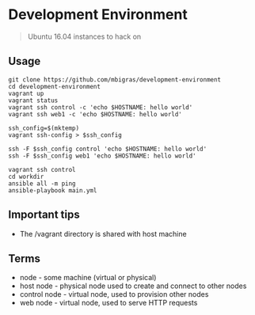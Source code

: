 # Development Environment

> Ubuntu 16.04 instances to hack on

## Usage

```
git clone https://github.com/mbigras/development-environment
cd development-environment
vagrant up
vagrant status
vagrant ssh control -c 'echo $HOSTNAME: hello world'
vagrant ssh web1 -c 'echo $HOSTNAME: hello world'

ssh_config=$(mktemp)
vagrant ssh-config > $ssh_config

ssh -F $ssh_config control 'echo $HOSTNAME: hello world'
ssh -F $ssh_config web1 'echo $HOSTNAME: hello world'

vagrant ssh control
cd workdir
ansible all -m ping
ansible-playbook main.yml
```

## Important tips

* The /vagrant directory is shared with host machine

## Terms

* node - some machine (virtual or physical)
* host node - physical node used to create and connect to other nodes
* control node - virtual node, used to provision other nodes
* web node - virtual node, used to serve HTTP requests